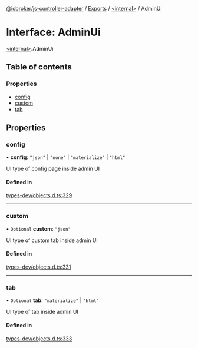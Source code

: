 [@iobroker/js-controller-adapter](../README.md) / [Exports](../modules.md) / [\<internal\>](../modules/internal_.md) / AdminUi

# Interface: AdminUi

[\<internal\>](../modules/internal_.md).AdminUi

## Table of contents

### Properties

- [config](internal_.AdminUi.md#config)
- [custom](internal_.AdminUi.md#custom)
- [tab](internal_.AdminUi.md#tab)

## Properties

### config

• **config**: ``"json"`` \| ``"none"`` \| ``"materialize"`` \| ``"html"``

UI type of config page inside admin UI

#### Defined in

[types-dev/objects.d.ts:329](https://github.com/ioBroker/ioBroker.js-controller/blob/ea40ee4f/packages/types-dev/objects.d.ts#L329)

___

### custom

• `Optional` **custom**: ``"json"``

UI type of custom tab inside admin UI

#### Defined in

[types-dev/objects.d.ts:331](https://github.com/ioBroker/ioBroker.js-controller/blob/ea40ee4f/packages/types-dev/objects.d.ts#L331)

___

### tab

• `Optional` **tab**: ``"materialize"`` \| ``"html"``

UI type of tab inside admin UI

#### Defined in

[types-dev/objects.d.ts:333](https://github.com/ioBroker/ioBroker.js-controller/blob/ea40ee4f/packages/types-dev/objects.d.ts#L333)
